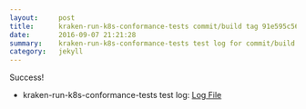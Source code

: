 ```yaml
---
layout:     post
title:      kraken-run-k8s-conformance-tests commit/build tag 91e595c56217efce19eb51afb72a58232ad4135a
date:       2016-09-07 21:21:28
summary:    kraken-run-k8s-conformance-tests test log for commit/build tag 91e595c56217efce19eb51afb72a58232ad4135a.
category:   jekyll
---
```


Success!

- kraken-run-k8s-conformance-tests test log: [Log File](http://s3-us-west-2.amazonaws.com/kraken-e2e-logs/testlet.kubeme.io/conformance/52/build-log.txt)
